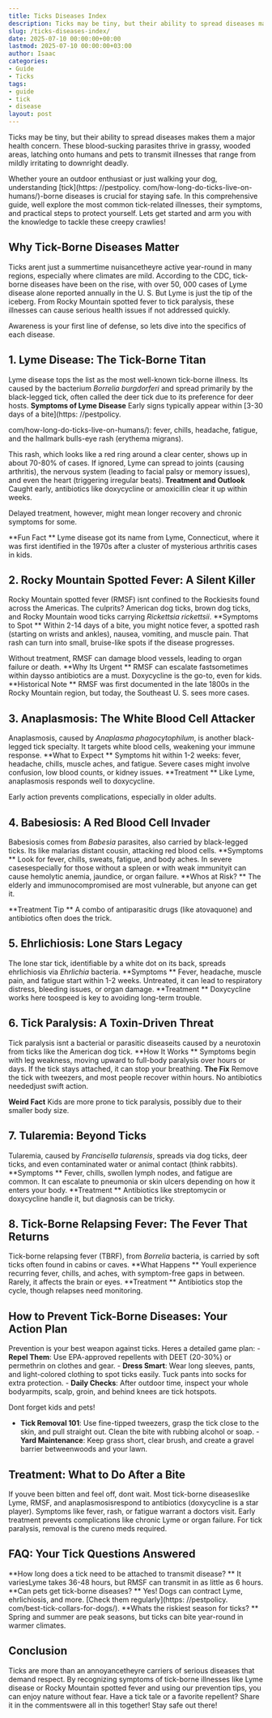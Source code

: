 ```yaml
---
title: Ticks Diseases Index
description: Ticks may be tiny, but their ability to spread diseases makes them a major health concern. These blood-sucking parasites thrive in grassy, wooded areas,...
slug: /ticks-diseases-index/
date: 2025-07-10 00:00:00+00:00
lastmod: 2025-07-10 00:00:00+03:00
author: Isaac
categories:
- Guide
- Ticks
tags:
- guide
- tick
- disease
layout: post
---
```


Ticks may be tiny, but their ability to spread diseases makes them a major health concern. These blood-sucking parasites thrive in grassy, wooded areas, latching onto humans and pets to transmit illnesses that range from mildly irritating to downright deadly.

Whether youre an outdoor enthusiast or just walking your dog, understanding [tick](https: //pestpolicy. com/how-long-do-ticks-live-on-humans/)-borne diseases is crucial for staying safe. In this comprehensive guide, well explore the most common tick-related illnesses, their symptoms, and practical steps to protect yourself. Lets get started and arm you with the knowledge to tackle these creepy crawlies!

##  Why Tick-Borne Diseases Matter

Ticks arent just a summertime nuisancetheyre active year-round in many regions, especially where climates are mild. According to the CDC, tick-borne diseases have been on the rise, with over 50, 000 cases of Lyme disease alone reported annually in the U. S. But Lyme is just the tip of the iceberg. From Rocky Mountain spotted fever to tick paralysis, these illnesses can cause serious health issues if not addressed quickly.

Awareness is your first line of defense, so lets dive into the specifics of each disease.

##  1. Lyme Disease: The Tick-Borne Titan

Lyme disease tops the list as the most well-known tick-borne illness. Its caused by the bacterium *Borrelia burgdorferi* and spread primarily by the black-legged tick, often called the deer tick due to its preference for deer hosts. **Symptoms of Lyme Disease** Early signs typically appear within [3-30 days of a bite](https: //pestpolicy.

com/how-long-do-ticks-live-on-humans/): fever, chills, headache, fatigue, and the hallmark bulls-eye rash (erythema migrans).

This rash, which looks like a red ring around a clear center, shows up in about 70-80% of cases. If ignored, Lyme can spread to joints (causing arthritis), the nervous system (leading to facial palsy or memory issues), and even the heart (triggering irregular beats). **Treatment and Outlook** Caught early, antibiotics like doxycycline or amoxicillin clear it up within weeks.

Delayed treatment, however, might mean longer recovery and chronic symptoms for some.

**Fun Fact ** Lyme disease got its name from Lyme, Connecticut, where it was first identified in the 1970s after a cluster of mysterious arthritis cases in kids.

##  2. Rocky Mountain Spotted Fever: A Silent Killer

Rocky Mountain spotted fever (RMSF) isnt confined to the Rockiesits found across the Americas. The culprits? American dog ticks, brown dog ticks, and Rocky Mountain wood ticks carrying *Rickettsia rickettsii*. **Symptoms to Spot ** Within 2-14 days of a bite, you might notice fever, a spotted rash (starting on wrists and ankles), nausea, vomiting, and muscle pain. That rash can turn into small, bruise-like spots if the disease progresses.

Without treatment, RMSF can damage blood vessels, leading to organ failure or death. **Why Its Urgent ** RMSF can escalate fastsometimes within daysso antibiotics are a must. Doxycycline is the go-to, even for kids. **Historical Note ** RMSF was first documented in the late 1800s in the Rocky Mountain region, but today, the Southeast U. S. sees more cases.

##  3. Anaplasmosis: The White Blood Cell Attacker

Anaplasmosis, caused by *Anaplasma phagocytophilum*, is another black-legged tick specialty. It targets white blood cells, weakening your immune response. **What to Expect ** Symptoms hit within 1-2 weeks: fever, headache, chills, muscle aches, and fatigue. Severe cases might involve confusion, low blood counts, or kidney issues. **Treatment ** Like Lyme, anaplasmosis responds well to doxycycline.

Early action prevents complications, especially in older adults.

##  4. Babesiosis: A Red Blood Cell Invader

Babesiosis comes from *Babesia* parasites, also carried by black-legged ticks. Its like malarias distant cousin, attacking red blood cells. **Symptoms ** Look for fever, chills, sweats, fatigue, and body aches. In severe casesespecially for those without a spleen or with weak immunityit can cause hemolytic anemia, jaundice, or organ failure. **Whos at Risk? ** The elderly and immunocompromised are most vulnerable, but anyone can get it.

**Treatment Tip ** A combo of antiparasitic drugs (like atovaquone) and antibiotics often does the trick.

##  5. Ehrlichiosis: Lone Stars Legacy

The lone star tick, identifiable by a white dot on its back, spreads ehrlichiosis via *Ehrlichia* bacteria. **Symptoms ** Fever, headache, muscle pain, and fatigue start within 1-2 weeks. Untreated, it can lead to respiratory distress, bleeding issues, or organ damage. **Treatment ** Doxycycline works here toospeed is key to avoiding long-term trouble.

##  6. Tick Paralysis: A Toxin-Driven Threat

Tick paralysis isnt a bacterial or parasitic diseaseits caused by a neurotoxin from ticks like the American dog tick. **How It Works ** Symptoms begin with leg weakness, moving upward to full-body paralysis over hours or days. If the tick stays attached, it can stop your breathing. **The Fix** Remove the tick with tweezers, and most people recover within hours. No antibiotics neededjust swift action.

**Weird Fact** Kids are more prone to tick paralysis, possibly due to their smaller body size.

##  7. Tularemia: Beyond Ticks

Tularemia, caused by *Francisella tularensis*, spreads via dog ticks, deer ticks, and even contaminated water or animal contact (think rabbits). **Symptoms ** Fever, chills, swollen lymph nodes, and fatigue are common. It can escalate to pneumonia or skin ulcers depending on how it enters your body. **Treatment ** Antibiotics like streptomycin or doxycycline handle it, but diagnosis can be tricky.

##  8. Tick-Borne Relapsing Fever: The Fever That Returns

Tick-borne relapsing fever (TBRF), from *Borrelia* bacteria, is carried by soft ticks often found in cabins or caves. **What Happens ** Youll experience recurring fever, chills, and aches, with symptom-free gaps in between. Rarely, it affects the brain or eyes. **Treatment ** Antibiotics stop the cycle, though relapses need monitoring.

##  How to Prevent Tick-Borne Diseases: Your Action Plan

Prevention is your best weapon against ticks. Heres a detailed game plan: - **Repel Them**: Use EPA-approved repellents with DEET (20-30%) or permethrin on clothes and gear. - **Dress Smart**: Wear long sleeves, pants, and light-colored clothing to spot ticks easily. Tuck pants into socks for extra protection. - **Daily Checks**: After outdoor time, inspect your whole bodyarmpits, scalp, groin, and behind knees are tick hotspots.

Dont forget kids and pets!

- **Tick Removal 101**: Use fine-tipped tweezers, grasp the tick close to the skin, and pull straight out. Clean the bite with rubbing alcohol or soap. - **Yard Maintenance**: Keep grass short, clear brush, and create a gravel barrier betweenwoods and your lawn.

##  Treatment: What to Do After a Bite

If youve been bitten and feel off, dont wait. Most tick-borne diseaseslike Lyme, RMSF, and anaplasmosisrespond to antibiotics (doxycycline is a star player). Symptoms like fever, rash, or fatigue warrant a doctors visit. Early treatment prevents complications like chronic Lyme or organ failure. For tick paralysis, removal is the cureno meds required.

##  FAQ: Your Tick Questions Answered

**How long does a tick need to be attached to transmit disease? ** It variesLyme takes 36-48 hours, but RMSF can transmit in as little as 6 hours. **Can pets get tick-borne diseases? ** Yes! Dogs can contract Lyme, ehrlichiosis, and more. [Check them regularly](https: //pestpolicy. com/best-tick-collars-for-dogs/). **Whats the riskiest season for ticks? ** Spring and summer are peak seasons, but ticks can bite year-round in warmer climates.

##  Conclusion

Ticks are more than an annoyancetheyre carriers of serious diseases that demand respect. By recognizing symptoms of tick-borne illnesses like Lyme disease or Rocky Mountain spotted fever and using our prevention tips, you can enjoy nature without fear. Have a tick tale or a favorite repellent? Share it in the commentswere all in this together! Stay safe out there!
